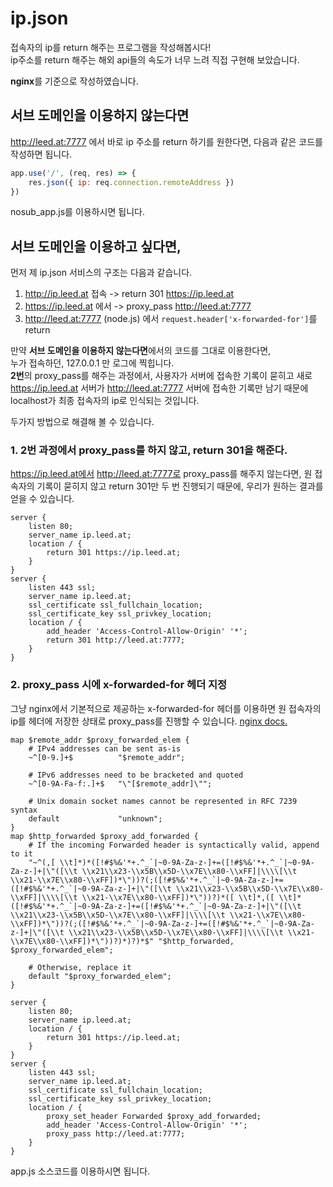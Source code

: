 # ip.json
접속자의 ip를 return 해주는 프로그램을 작성해봅시다!  
ip주소를 return 해주는 해외 api들의 속도가 너무 느려 직접 구현해 보았습니다.

**nginx**를 기준으로 작성하였습니다.

## 서브 도메인을 이용하지 않는다면
http://leed.at:7777 에서 바로 ip 주소를 return 하기를 원한다면,
다음과 같은 코드를 작성하면 됩니다.
```js
app.use('/', (req, res) => {
    res.json({ ip: req.connection.remoteAddress })
})
```
nosub_app.js를 이용하시면 됩니다.  
  
## 서브 도메인을 이용하고 싶다면,
먼저 제 ip.json 서비스의 구조는 다음과 같습니다.  
1. http://ip.leed.at 접속 -> return 301 https://ip.leed.at 
2. https://ip.leed.at 에서 -> proxy_pass http://leed.at:7777
3. http://leed.at:7777 (node.js) 에서 `request.header['x-forwarded-for']`를 return

만약 **서브 도메인을 이용하지 않는다면**에서의 코드를 그대로 이용한다면,  
누가 접속하던, 127.0.0.1 만 로그에 찍힙니다.  
**2번**의 proxy_pass를 해주는 과정에서, 사용자가 서버에 접속한 기록이 묻히고
새로 https://ip.leed.at 서버가 http://leed.at:7777 서버에 접속한 기록만 남기 때문에
localhost가 최종 접속자의 ip로 인식되는 것입니다.

두가지 방법으로 해결해 볼 수 있습니다.  
### 1. 2번 과정에서 proxy_pass를 하지 않고, return 301을 해준다.
https://ip.leed.at에서 http://leed.at:7777로 proxy_pass를 해주지 않는다면, 
원 접속자의 기록이 묻히지 않고 return 301만 두 번 진행되기 때문에, 우리가 원하는 결과를 얻을 수 있습니다.

```nginx
server {
	listen 80;
	server_name ip.leed.at;
	location / {
		return 301 https://ip.leed.at;
	}
}
server {
	listen 443 ssl;
	server_name ip.leed.at;
	ssl_certificate ssl_fullchain_location;
	ssl_certificate_key ssl_privkey_location;
	location / {
		add_header 'Access-Control-Allow-Origin' '*';
		return 301 http://leed.at:7777;
	}
}
```
  
  
### 2. proxy_pass 시에 x-forwarded-for 헤더 지정
그냥 nginx에서 기본적으로 제공하는 x-forwarded-for 헤더를 이용하면
원 접속자의 ip를 헤더에 저장한 상태로 proxy_pass를 진행할 수 있습니다.
[nginx docs.](https://www.nginx.com/resources/wiki/start/topics/examples/forwarded/#how-to-use-it-in-nginx)

```nginx
map $remote_addr $proxy_forwarded_elem {
    # IPv4 addresses can be sent as-is
    ~^[0-9.]+$          "$remote_addr";

    # IPv6 addresses need to be bracketed and quoted
    ~^[0-9A-Fa-f:.]+$   "\"[$remote_addr]\"";

    # Unix domain socket names cannot be represented in RFC 7239 syntax
    default             "unknown";
}
map $http_forwarded $proxy_add_forwarded {
    # If the incoming Forwarded header is syntactically valid, append to it
    "~^(,[ \\t]*)*([!#$%&'*+.^_`|~0-9A-Za-z-]+=([!#$%&'*+.^_`|~0-9A-Za-z-]+|\"([\\t \\x21\\x23-\\x5B\\x5D-\\x7E\\x80-\\xFF]|\\\\[\\t \\x21-\\x7E\\x80-\\xFF])*\"))?(;([!#$%&'*+.^_`|~0-9A-Za-z-]+=([!#$%&'*+.^_`|~0-9A-Za-z-]+|\"([\\t \\x21\\x23-\\x5B\\x5D-\\x7E\\x80-\\xFF]|\\\\[\\t \\x21-\\x7E\\x80-\\xFF])*\"))?)*([ \\t]*,([ \\t]*([!#$%&'*+.^_`|~0-9A-Za-z-]+=([!#$%&'*+.^_`|~0-9A-Za-z-]+|\"([\\t \\x21\\x23-\\x5B\\x5D-\\x7E\\x80-\\xFF]|\\\\[\\t \\x21-\\x7E\\x80-\\xFF])*\"))?(;([!#$%&'*+.^_`|~0-9A-Za-z-]+=([!#$%&'*+.^_`|~0-9A-Za-z-]+|\"([\\t \\x21\\x23-\\x5B\\x5D-\\x7E\\x80-\\xFF]|\\\\[\\t \\x21-\\x7E\\x80-\\xFF])*\"))?)*)?)*$" "$http_forwarded, $proxy_forwarded_elem";

    # Otherwise, replace it
    default "$proxy_forwarded_elem";
}

server {
	listen 80;
	server_name ip.leed.at;
	location / {
		return 301 https://ip.leed.at;
	}
}
server {
	listen 443 ssl;
	server_name ip.leed.at;
	ssl_certificate ssl_fullchain_location;
	ssl_certificate_key ssl_privkey_location;
	location / {
		proxy_set_header Forwarded $proxy_add_forwarded;
		add_header 'Access-Control-Allow-Origin' '*';
		proxy_pass http://leed.at:7777;
	}
}
```
app.js 소스코드를 이용하시면 됩니다.  